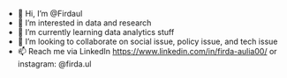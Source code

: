 - 👋 Hi, I’m @Firdaul
- 👀 I’m interested in data and research
- 🌱 I’m currently learning data analytics stuff
- 💞️ I’m looking to collaborate on social issue, policy issue, and tech issue
- 📫 Reach me via LinkedIn https://www.linkedin.com/in/firda-aulia00/ or instagram: @firda.ul

<!---
Firdaul/Firdaul is a ✨ special ✨ repository because its `README.md` (this file) appears on your GitHub profile.
You can click the Preview link to take a look at your changes.
--->
